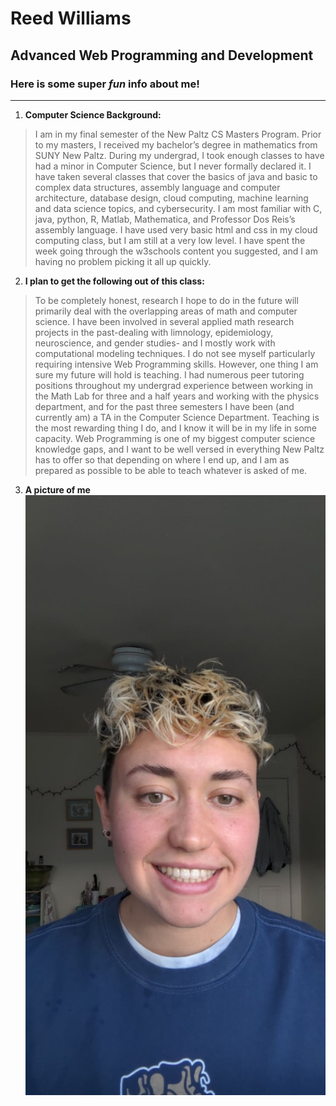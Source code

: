 # Reed Williams
## Advanced Web Programming and Development
### Here is some **super** *fun* info about me!

---

1. **Computer Science Background:**
> I am in my final semester of the New Paltz CS Masters Program. Prior to my masters, I received my bachelor’s degree in mathematics from SUNY New Paltz. During my undergrad, I took enough classes to have had a minor in Computer Science, but I never formally declared it. I have taken several classes that cover the basics of java and basic to complex data structures, assembly language and computer architecture, database design, cloud computing, machine learning and data science topics, and cybersecurity. I am most familiar with C, java, python, R, Matlab, Mathematica, and Professor Dos Reis’s assembly language. I have used very basic html and css in my cloud computing class, but I am still at a very low level. I have spent the week going through the w3schools content you suggested, and I am having no problem picking it all up quickly. 

2. **I plan to get the following out of this class:**
> To be completely honest, research I hope to do in the future will primarily deal with the overlapping areas of math and computer science. I have been involved in several applied math research projects in the past-dealing with limnology, epidemiology, neuroscience, and gender studies- and I mostly work with computational modeling techniques. I do not see myself particularly requiring intensive Web Programming skills. However, one thing I am sure my future will hold is teaching. I had numerous peer tutoring positions throughout my undergrad experience between working in the Math Lab for three and a half years and working with the physics department, and for the past three semesters I have been (and currently am) a TA in the Computer Science Department. Teaching is the most rewarding thing I do, and I know it will be in my life in some capacity. Web Programming is one of my biggest computer science knowledge gaps, and I want to be well versed in everything New Paltz has to offer so that depending on where I end up, and I am as prepared as possible to be able to teach whatever is asked of me. 

3. **A picture of me**
![Here is a picture of me](picOfMeForWebProgramming.jpg "Me")

